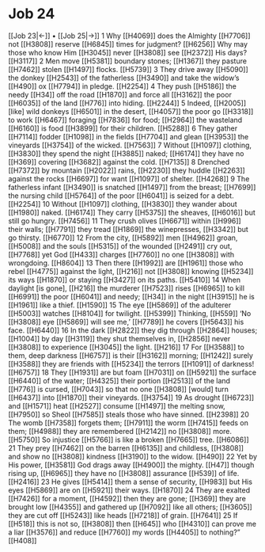 # Job 24
[[Job 23|←]] • [[Job 25|→]]
1 Why [[H4069]] does the Almighty [[H7706]] not [[H3808]] reserve [[H6845]] times for judgment? [[H6256]] Why may those who know Him [[H3045]] never [[H3808]] see [[H2372]] His days? [[H3117]] 
2 Men move [[H5381]] boundary stones; [[H1367]] they pasture [[H7462]] stolen [[H1497]] flocks. [[H5739]] 
3 They drive away [[H5090]] the donkey [[H2543]] of the fatherless [[H3490]] and take the widow’s [[H490]] ox [[H7794]] in pledge. [[H2254]] 
4 They push [[H5186]] the needy [[H34]] off the road [[H1870]] and force all [[H3162]] the poor [[H6035]] of the land [[H776]] into hiding. [[H2244]] 
5 Indeed, [[H2005]] [like] wild donkeys [[H6501]] in the desert, [[H4057]] the poor go [[H3318]] to work [[H6467]] foraging [[H7836]] for food; [[H2964]] the wasteland [[H6160]] is food [[H3899]] for their children. [[H5288]] 
6 They gather [[H7114]] fodder [[H1098]] in the fields [[H7704]] and glean [[H3953]] the vineyards [[H3754]] of the wicked. [[H7563]] 
7 Without [[H1097]] clothing, [[H3830]] they spend the night [[H3885]] naked; [[H6174]] they have no [[H369]] covering [[H3682]] against the cold. [[H7135]] 
8 Drenched [[H7372]] by mountain [[H2022]] rains, [[H2230]] they huddle [[H2263]] against the rocks [[H6697]] for want [[H1097]] of shelter. [[H4268]] 
9 The fatherless infant [[H3490]] is snatched [[H1497]] from the breast; [[H7699]] the nursing child [[H5764]] of the poor [[H6041]] is seized for a debt. [[H2254]] 
10 Without [[H1097]] clothing, [[H3830]] they wander about [[H1980]] naked. [[H6174]] They carry [[H5375]] the sheaves, [[H6016]] but still go hungry. [[H7456]] 
11 They crush olives [[H6671]] within [[H996]] their walls; [[H7791]] they tread [[H1869]] the winepresses, [[H3342]] but go thirsty. [[H6770]] 
12 From the city, [[H5892]] men [[H4962]] groan, [[H5008]] and the souls [[H5315]] of the wounded [[H2491]] cry out, [[H7768]] yet God [[H433]] charges [[H7760]] no one [[H3808]] with wrongdoing. [[H8604]] 
13 Then there [[H1992]] are [[H1961]] those who rebel [[H4775]] against the light, [[H216]] not [[H3808]] knowing [[H5234]] its ways [[H1870]] or staying [[H3427]] on its paths. [[H5410]] 
14 When daylight [is gone], [[H216]] the murderer [[H7523]] rises [[H6965]] to kill [[H6991]] the poor [[H6041]] and needy; [[H34]] in the night [[H3915]] he is [[H1961]] like a thief. [[H1590]] 
15 The eye [[H5869]] of the adulterer [[H5003]] watches [[H8104]] for twilight. [[H5399]] Thinking, [[H559]] ‘No [[H3808]] eye [[H5869]] will see me,’ [[H7789]] he covers [[H5643]] his face. [[H6440]] 
16 In the dark [[H2822]] they dig through [[H2864]] houses; [[H1004]] by day [[H3119]] they shut themselves in, [[H2856]] never [[H3808]] to experience [[H3045]] the light. [[H216]] 
17 For [[H3588]] to them,  deep darkness [[H6757]] is their [[H3162]] morning; [[H1242]] surely [[H3588]] they are friends with [[H5234]] the terrors [[H1091]] of darkness! [[H6757]] 
18 They [[H1931]] are but foam [[H7031]] on [[H5921]] the surface [[H6440]] of the water; [[H4325]] their portion [[H2513]] of the land [[H776]] is cursed, [[H7043]] so that no one [[H3808]] [would] turn [[H6437]] into [[H1870]] their vineyards. [[H3754]] 
19 As drought [[H6723]] and [[H1571]] heat [[H2527]] consume [[H1497]] the melting snow, [[H7950]] so Sheol [[H7585]] steals those who have sinned. [[H2398]] 
20 The womb [[H7358]] forgets them; [[H7911]] the worm [[H7415]] feeds on them; [[H4988]] they are remembered [[H2142]] no [[H3808]] more. [[H5750]] So injustice [[H5766]] is like a broken [[H7665]] tree. [[H6086]] 
21 They prey [[H7462]] on the barren [[H6135]] and childless, [[H3808]] and show no [[H3808]] kindness [[H3190]] to the widow. [[H490]] 
22 Yet by His power, [[H3581]] God drags away [[H4900]] the mighty. [[H47]] though rising up, [[H6965]] they have no [[H3808]] assurance [[H539]] of life. [[H2416]] 
23 He gives [[H5414]] them  a sense of security, [[H983]] but His eyes [[H5869]] are on [[H5921]] their ways. [[H1870]] 
24 They are exalted [[H7426]] for a moment, [[H4592]] then they are gone; [[H369]] they are brought low [[H4355]] and gathered up [[H7092]] like all others; [[H3605]] they are cut off [[H5243]] like heads [[H7218]] of grain. [[H7641]] 
25 If [[H518]] this is not so, [[H3808]] then [[H645]] who [[H4310]] can prove me a liar [[H3576]] and reduce [[H7760]] my words [[H4405]] to nothing?” [[H408]] 
